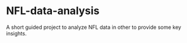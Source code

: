 # NFL-data-analysis
A short guided project to analyze NFL data in other to provide some key insights.
